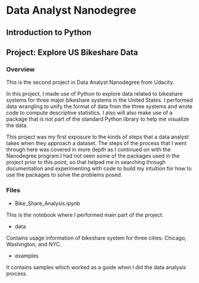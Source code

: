 # Data Analyst Nanodegree

## Introduction to Python

## Project: Explore US Bikeshare Data 

### Overview

This is the second project in Data Analyst Nanodegree from Udacity.

In this project, I made use of Python to explore data related to bikeshare systems for three major bikeshare systems
in the United States. I performed data wrangling to unify the format of data from the three systems and wrote code to
compute descriptive statistics. I also will also make use of a package that is not part of the standard Python library to help me visualize the data.

This project was my first exposure to the kinds of steps that a data analyst takes when they approach a dataset. The steps of the process that I went through here was covered in more depth as I continued on with the Nanodegree program.I had not seen some of the packages used in the project prior to this point, so that helped me in searching through documentation and experimenting with code to build my intuition for how to use the packages to solve the problems posed.

### Files

- Bike_Share_Analysis.ipynb

This is the notebook where I performed main part of the project.

- data

Contains usage information of bikeshare system for three cities: Chicago, Washington, and NYC.

- examples

It contains samples which worked as a guide when I did the data analysis process.
